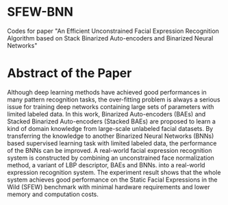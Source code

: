 # SFEW-BNN
Codes for paper "An Efficient Unconstrained Facial Expression Recognition Algorithm based on Stack Binarized Auto-encoders and Binarized Neural Networks"

# Abstract of the Paper
Although deep learning methods have achieved good performances in many pattern recognition tasks,
the over-fitting problem is always a serious issue for training deep networks containing large sets of parameters with limited labeled data.
In this work, Binarized Auto-encoders (BAEs) and Stacked Binarized Auto-encoders (Stacked BAEs) are proposed to learn a kind of domain knowledge from large-scale unlabeled facial datasets.
By transferring the knowledge to another Binarized Neural Networks (BNNs)  based supervised learning task with limited labeled data, the performance of the BNNs can be improved.
A real-world facial expression recognition system is constructed by combining an unconstrained face normalization method, a variant of LBP descriptor, BAEs and BNNs.
into a real-world expression recognition system.
The experiment result shows that the whole system achieves good performance on the Static Facial Expressions in the Wild (SFEW) benchmark with minimal hardware requirements and lower memory and computation costs.